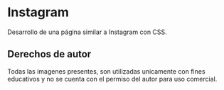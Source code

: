 # Instagram
Desarrollo de una página similar a Instagram con CSS.
## Derechos de autor
Todas las imagenes presentes, son utilizadas unicamente con fines educativos y no se cuenta con el permiso del autor para uso comercial.
